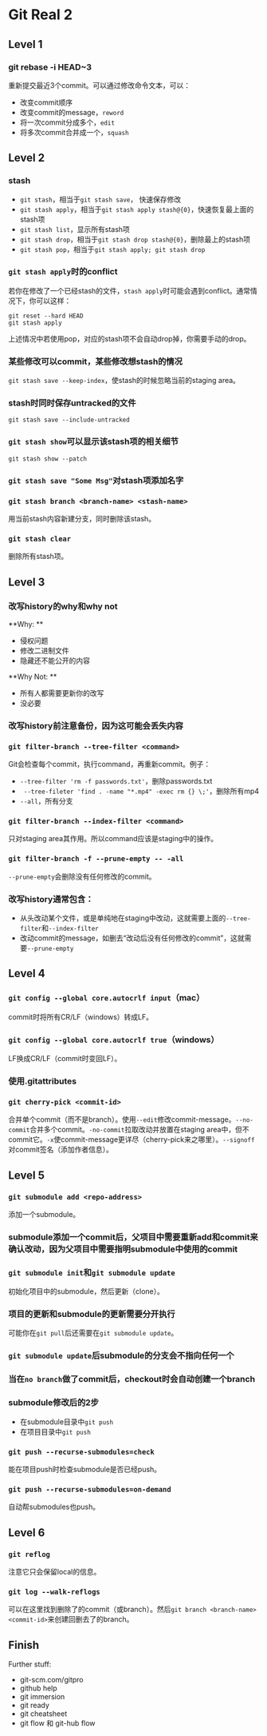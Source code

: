 # Git Real 2

## Level 1

### git rebase -i HEAD~3
重新提交最近3个commit。可以通过修改命令文本，可以：
* 改变commit顺序
* 改变commit的message，`reword`
* 将一次commit分成多个，`edit`
* 将多次commit合并成一个，`squash`


## Level 2

### stash
* `git stash`，相当于`git stash save`， 快速保存修改
* `git stash apply`，相当于`git stash apply stash@{0}`，快速恢复最上面的stash项
* `git stash list`，显示所有stash项
* `git stash drop`，相当于`git stash drop stash@{0}`，删除最上的stash项
* `git stash pop`，相当于`git stash apply; git stash drop`

### `git stash apply`时的conflict
若你在修改了一个已经stash的文件，`stash apply`时可能会遇到conflict。通常情况下，你可以这样：

```
git reset --hard HEAD
git stash apply
```

上述情况中若使用pop，对应的stash项不会自动drop掉，你需要手动的drop。

### 某些修改可以commit，某些修改想stash的情况
`git stash save --keep-index`，使stash的时候忽略当前的staging area。

### stash时同时保存untracked的文件
`git stash save --include-untracked`

### `git stash show`可以显示该stash项的相关细节
`git stash show --patch`

### `git stash save "Some Msg"`对stash项添加名字

### `git stash branch <branch-name> <stash-name>`
用当前stash内容新建分支，同时删除该stash。

### `git stash clear`
删除所有stash项。

## Level 3

### 改写history的why和why not

**Why: **

* 侵权问题
* 修改二进制文件
* 隐藏还不能公开的内容

**Why Not: **

* 所有人都需要更新你的改写
* 没必要


### 改写history前注意备份，因为这可能会丢失内容

### `git filter-branch --tree-filter <command>`
Git会检查每个commit，执行command，再重新commit。例子：
* `--tree-filter 'rm -f passwords.txt'`，删除passwords.txt
* ` --tree-fileter 'find . -name "*.mp4" -exec rm {} \;'`，删除所有mp4
* ` --all `，所有分支

### `git filter-branch --index-filter <command>`
只对staging area其作用。所以command应该是staging中的操作。

### `git filter-branch -f --prune-empty -- -all`
`--prune-empty`会删除没有任何修改的commit。

### 改写history通常包含：
* 从头改动某个文件，或是单纯地在staging中改动，这就需要上面的`--tree-filter`和`--index-filter`
* 改动commit的message，如删去“改动后没有任何修改的commit”，这就需要`--prune-empty`

## Level 4

### `git config --global core.autocrlf input`（mac）
commit时将所有CR/LF（windows）转成LF。

### `git config --global core.autocrlf true`（windows）
LF换成CR/LF（commit时变回LF）。

### 使用.gitattributes

### `git cherry-pick <commit-id>`
合并单个commit（而不是branch）。使用`--edit`修改commit-message。`--no-commit`合并多个commit。`-no-commit`拉取改动并放置在staging area中，但不commit它。`-x`使commit-message更详尽（cherry-pick来之哪里）。`--signoff`对commit签名（添加作者信息）。

## Level 5

### `git submodule add <repo-address>`
添加一个submodule。

### submodule添加一个commit后，父项目中需要重新add和commit来确认改动，因为父项目中需要指明submodule中使用的commit

### `git submodule init`和`git submodule update`
初始化项目中的submodule，然后更新（clone）。

### 项目的更新和submodule的更新需要分开执行
可能你在`git pull`后还需要在`git submodule update`。

### `git submodule update`后submodule的分支会不指向任何一个

### 当在`no branch`做了commit后，checkout时会自动创建一个branch

### submodule修改后的2步
* 在submodule目录中`git push`
* 在项目目录中`git push`

### `git push --recurse-submodules=check`
能在项目push时检查submodule是否已经push。

### `git push --recurse-submodules=on-demand`
自动帮submodules也push。

## Level 6

### `git reflog`
注意它只会保留local的信息。

### `git log --walk-reflogs`
可以在这里找到删除了的commit（或branch）。然后`git branch <branch-name> <commit-id>`来创建回删去了的branch。

## Finish
Further stuff:
* git-scm.com/gitpro
* github help
* git immersion
* git ready
* git cheatsheet
* git flow 和 git-hub flow
